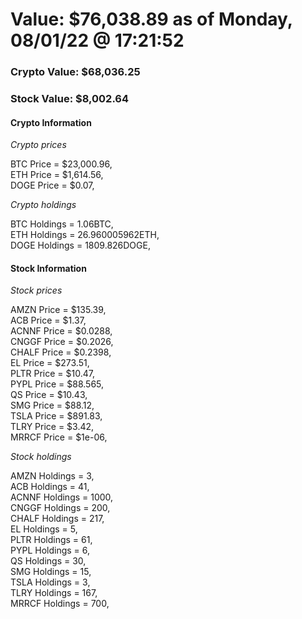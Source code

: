 # Value: $76,038.89 as of Monday, 08/01/22 @ 17:21:52 

### Crypto Value: $68,036.25

### Stock Value: $8,002.64

#### Crypto Information 
*Crypto prices* 

BTC Price = $23,000.96,  
ETH Price = $1,614.56,  
DOGE Price = $0.07,  


*Crypto holdings* 

BTC Holdings = 1.06BTC,  
ETH Holdings = 26.960005962ETH,  
DOGE Holdings = 1809.826DOGE,  


#### Stock Information 

*Stock prices* 

AMZN Price = $135.39,  
ACB Price = $1.37,  
ACNNF Price = $0.0288,  
CNGGF Price = $0.2026,  
CHALF Price = $0.2398,  
EL Price = $273.51,  
PLTR Price = $10.47,  
PYPL Price = $88.565,  
QS Price = $10.43,  
SMG Price = $88.12,  
TSLA Price = $891.83,  
TLRY Price = $3.42,  
MRRCF Price = $1e-06,  


*Stock holdings* 

AMZN Holdings = 3,  
ACB Holdings = 41,  
ACNNF Holdings = 1000,  
CNGGF Holdings = 200,  
CHALF Holdings = 217,  
EL Holdings = 5,  
PLTR Holdings = 61,  
PYPL Holdings = 6,  
QS Holdings = 30,  
SMG Holdings = 15,  
TSLA Holdings = 3,  
TLRY Holdings = 167,  
MRRCF Holdings = 700,  


